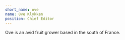 ```yaml
---
short_name: ove
name: Ove Klykken
position: Chief Editor
---
```

Ove is an avid fruit grower based in the south of France.